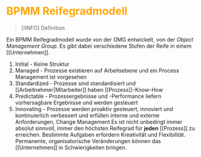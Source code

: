# <font color = "orange">BPMM Reifegradmodell</font>
>[!INFO] Definition


Ein BPMM Reifegradmodell wurde von der OMG entwickelt, von der *Object Management Group*. Es gibt dabei verschiedene Stufen der Reife in einem [[Unternehmen]].
1. Initial - Keine Struktur
2. Managed - Prozesse existieren auf Arbeitsebene und ein Process Management ist vorgesehen
3. Standardized - Prozesse sind standardisiert und [[Arbeitnehmer|Mitarbeiter]] haben [[Prozess]]-Know-How
4. Predictable - Prozessergebnisse und -Performance liefern vorhersagbare Ergebnisse und werden gesteuert
5. Innovating - Prozesse werden proaktiv gesteuert, innoviert und kontinuierlich verbessert und erfüllen interne und externe Anforderungen, Change Management
Es ist nicht unbedingt immer absolut sinnvoll, immer den höchsten Reifegrad für **jeden** [[Prozess]] zu erreichen. 
Bestimmte Aufgaben erfordern Kreativität und Flexibilität. 
Permanente, organisatorische Veränderungen können das [[Unternehmen]] in Schwierigkeiten bringen.